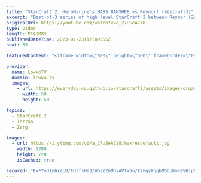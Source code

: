 ```yaml
---
title: "StarCraft 2: HeroMarine's MASS BANSHEE vs Reynor! (Best-of-3)"
excerpt: "Best-of-3 series of high level StarCraft 2 between Reynor (Zerg) and HeroMarine (Terran). In this series HeroMarine decides to test out the new mech Terarn changes, as he masses both Banshees as well as Cyclones.  Support my work: https://patreon.com/lowkotv Lowko Merch: https://lowko.shop  My YouTube"
originalUrl: https://youtube.com/watch?v=a_27uSeA7i8
type: video
length: PT43M8S
publishedDateTime: 2023-01-23T12:09:55Z
heat: 55

featuredContent: "<iframe width=\"800\" height=\"500\" frameborder=\"0\" src=\"https://www.youtube.com/embed/a_27uSeA7i8\" allow=\"accelerometer; autoplay; encrypted-media; gyroscope; picture-in-picture\" allowfullscreen></iframe>"

provider:
  name: LowkoTV
  domain: lowko.tv
  images:
    - url: https://everyday-cc.github.io/starcraft2/assets/images/organizations/lowko.tv-50x50.jpg
      width: 50
      height: 50

topics:
  - StarCraft 2
  - Terran
  - Zerg

images:
  - url: https://i.ytimg.com/vi/a_27uSeA7i8/maxresdefault.jpg
    width: 1280
    height: 720
    isCached: true

secured: "EwFYod1n6xZLD/EDlfsHeJ/WhsZZuMnvAVfw5u/XiFqyXqghM6OuKvxBVHjpNegd5+6zwPOIoeW1LDwwXMZZKgVju7I/N6xL3q+ykCxo9Bg9x9HL55xs1WqG7GfNdEvGyioX4NL3Spa4Jp8ljOFT5XVSZYp5PlybznvPcknHbLLd67RQ2T+SgHQEOj68QXFIzxXZ8itV0gkiNoVjmUCYNC1Aq4+bHMm+rVjuGQWhIAn45nELmd8ednuxxjn83AEmUNQCTI188nVD/4UumNHazL7YkrNGaLV0roENp8QMB58AVo3Mlse4JwkV2M8DCYSJM5XuoHaVLl1RBedC5Zq1uiaVF0VX02Z67BjggpOJ1YDQCiSo6TBqhFaZeLidjuk2hyKcRoN7VjwTdtCEBbjj2MjD+1h2N+9DbL5pHKI6yulFrzxV3Kuee3F/nzsVjX5T;mSthLaVzbQfSW0ffznjZXA=="
---
```


